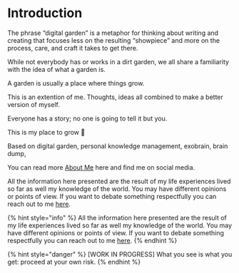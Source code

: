 # Introduction

The phrase “digital garden” is a metaphor for thinking about writing and creating that focuses less on the resulting “showpiece” and more on the process, care, and craft it takes to get there.

While not everybody has or works in a dirt garden, we all share a familiarity with the idea of what a garden is.

A garden is usually a place where things grow.

This is an extention of me. Thoughts, ideas all combined to make a better version of myself.

Everyone has a story; no one is going to tell it but you.

This is my place to grow 🌱

Based on digital garden, personal knowledge management, exobrain, brain dump,

You can read more [About Me](https://www.notion.so/About-Me-35dd621db85c4fb3abb2af27c9c326dd) here and find me on social media.

All the information here presented are the result of my life experiences lived so far as well my knowledge of the world. You may have different opinions or points of view. If you want to debate something respectfully you can reach out to me [here](mailto:orubenrodrigues@icloud.com).

{% hint style="info" %}
All the information here presented are the result of my life experiences lived so far as well my knowledge of the world. You may have different opinions or points of view. If you want to debate something respectfully you can reach out to me [here](mailto:orubenrodrigues@icloud.com).
{% endhint %}

{% hint style="danger" %}
\[WORK IN PROGRESS\] What you see is what you get: proceed at your own risk.
{% endhint %}






